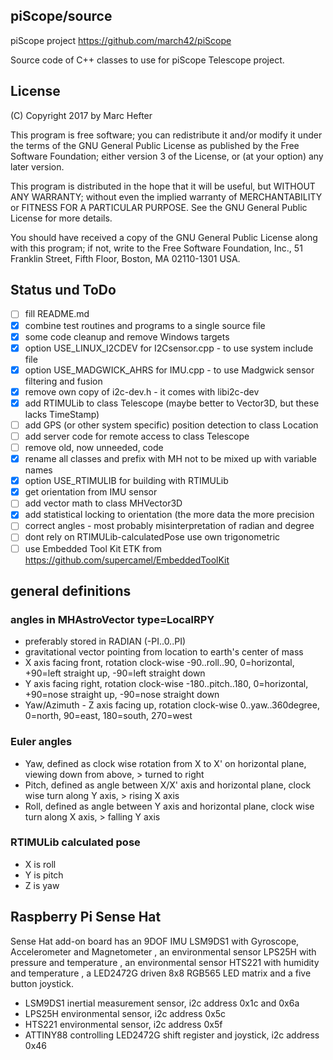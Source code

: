 ## piScope/source
piScope project https://github.com/march42/piScope

Source code of C++ classes to use for piScope Telescope project.

## License
(C) Copyright 2017 by Marc Hefter

This program is free software; you can redistribute it and/or modify
it under the terms of the GNU General Public License as published by
the Free Software Foundation; either version 3 of the License, or
(at your option) any later version.

This program is distributed in the hope that it will be useful,
but WITHOUT ANY WARRANTY; without even the implied warranty of
MERCHANTABILITY or FITNESS FOR A PARTICULAR PURPOSE.  See the
GNU General Public License for more details.

You should have received a copy of the GNU General Public License
along with this program; if not, write to the Free Software
Foundation, Inc., 51 Franklin Street, Fifth Floor, Boston,
MA 02110-1301 USA.

## Status und ToDo
- [ ] fill README.md
- [x] combine test routines and programs to a single source file
- [x] some code cleanup and remove Windows targets
- [x] option USE_LINUX_I2CDEV for I2Csensor.cpp - to use system include file
- [x] option USE_MADGWICK_AHRS for IMU.cpp - to use Madgwick sensor filtering and fusion
- [x] remove own copy of i2c-dev.h - it comes with libi2c-dev
- [x] add RTIMULib to class Telescope (maybe better to Vector3D, but these lacks TimeStamp)
- [ ] add GPS (or other system specific) position detection to class Location
- [ ] add server code for remote access to class Telescope
- [ ] remove old, now unneeded, code
- [x] rename all classes and prefix with MH not to be mixed up with variable names
- [x] option USE_RTIMULIB for building with RTIMULib
- [x] get orientation from IMU sensor
- [ ] add vector math to class MHVector3D
- [x] add statistical locking to orientation (the more data the more precision
- [ ] correct angles - most probably misinterpretation of radian and degree
- [ ] dont rely on RTIMULib-calculatedPose use own trigonometric
- [ ] use Embedded Tool Kit ETK from https://github.com/supercamel/EmbeddedToolKit

## general definitions
### angles in MHAstroVector type=LocalRPY
* preferably stored in RADIAN (-PI..0..PI)
* gravitational vector pointing from location to earth's center of mass
* X axis facing front, rotation clock-wise -90..roll..90, 0=horizontal, +90=left straight up, -90=left straight down
* Y axis facing right, rotation clock-wise -180..pitch..180, 0=horizontal, +90=nose straight up, -90=nose straight down
* Yaw/Azimuth - Z axis facing up, rotation clock-wise 0..yaw..360degree, 0=north, 90=east, 180=south, 270=west
### Euler angles
* Yaw, defined as clock wise rotation from X to X' on horizontal plane, viewing down from above, > turned to right
* Pitch, defined as angle between X/X' axis and horizontal plane, clock wise turn along Y axis, > rising X axis
* Roll, defined as angle between Y axis and horizontal plane, clock wise turn along X axis, > falling Y axis
### RTIMULib calculated pose
* X is roll
* Y is pitch
* Z is yaw

## Raspberry Pi Sense Hat
Sense Hat add-on board has an 9DOF IMU LSM9DS1 with Gyroscope, Accelerometer and Magnetometer
, an environmental sensor LPS25H with pressure and temperature
, an environmental sensor HTS221 with humidity and temperature
, a LED2472G driven 8x8 RGB565 LED matrix
and a five button joystick.

* LSM9DS1 inertial measurement sensor, i2c address 0x1c and 0x6a
* LPS25H environmental sensor, i2c address 0x5c
* HTS221 environmental sensor, i2c address 0x5f
* ATTINY88 controlling LED2472G shift register and joystick, i2c address 0x46
